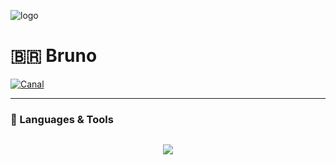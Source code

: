 ![logo](https://i.postimg.cc/MGMHX1Nc/duomo-milano-vista-dal-basso.jpg)
<div align="left">

# 🇧🇷 Bruno

[![Canal](https://img.shields.io/badge/YouTube-FF0000?style=for-the-badge&logo=youtube&logoColor=white)](https://www.youtube.com/@koiyae) 

---

</div>

<div align="left">

### 🤖 Languages & Tools

</div>

<div align="left" style="margin-bottom: 40px;">

<div style="display: flex; flex-wrap: wrap; justify-content: space-evenly;">
    <p align="left">
        <a href="https://skillicons.dev">
            <img src="https://skillicons.dev/icons?i=c,latex,androidstudio,kotlin,ktor,java,py,selenium,js,html,css,ts,bun,elysia,vue,linux&perline=8" />
        </a>
    </p>
</div>

</div>

<div align="left">

